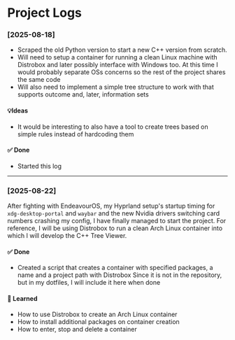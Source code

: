 # Project Logs
### [2025-08-18]
- Scraped the old Python version to start a new C++ version from scratch.
- Will need to setup a container for running a clean Linux machine with Distrobox and later possibly interface with Windows too. At this time I would probably separate OSs concerns so the rest of the project shares the same code
- Will also need to implement a simple tree structure to work with that supports outcome and, later, information sets

#### 💡Ideas
- It would be interesting to also have a tool to create trees based on simple rules instead of hardcoding them

#### ✅ Done
- Started this log

---
### [2025-08-22]
After fighting with EndeavourOS, my Hyprland setup's startup timing for `xdg-desktop-portal` and `waybar` and the new Nvidia drivers switching card numbers crashing my config, I have finally managed to start the project.
For reference, I will be using Distrobox to run a clean Arch Linux container into which I will develop the C++ Tree Viewer.

#### ✅ Done
- Created a script that creates a container with specified packages, a name and a project path with Distrobox
  Since it is not in the repository, but in my dotfiles, I will include it here when done

#### 📌 Learned 
- How to use Distrobox to create an Arch Linux container
- How to install additional packages on container creation
- How to enter, stop and delete a container